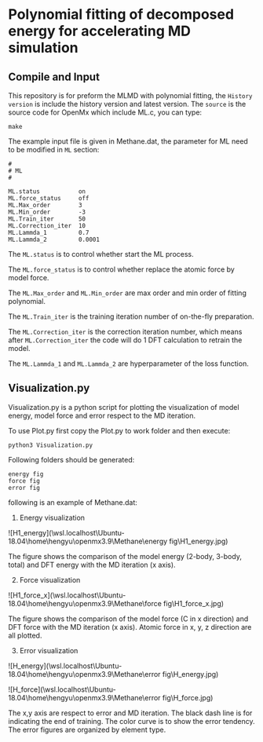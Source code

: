 # Polynomial fitting of decomposed energy for accelerating MD simulation

## Compile and Input

This repository is for preform the MLMD with polynomial fitting, the `History version` is include the history version and latest version. The `source` is the source code for OpenMx which include ML.c, you can type:

```
make
```

The example input file is given in Methane.dat, the parameter for ML need to be modified in `ML` section:

```
#
# ML
#

ML.status           on
ML.force_status     off
ML.Max_order        3
ML.Min_order        -3
ML.Train_iter       50
ML.Correction_iter  10
ML.Lammda_1         0.7
ML.Lammda_2         0.0001
```
The `ML.status` is to control whether start the ML process.

The `ML.force_status` is to control whether replace the atomic force by model force.

The `ML.Max_order` and `ML.Min_order` are max order and min order of fitting polynomial.

The `ML.Train_iter` is the training iteration number of on-the-fly preparation.

The `ML.Correction_iter` is the correction iteration number, which means after `ML.Correction_iter` the code will do 1 DFT calculation to retrain the model.

The `ML.Lammda_1` and `ML.Lammda_2` are hyperparameter of the loss function.

## Visualization.py

Visualization.py is a python script for plotting the visualization of model energy, model force and error respect to the MD iteration. 

To use Plot.py first copy the Plot.py to work folder and then execute:
```
python3 Visualization.py
```
Following folders should be generated:
```
energy fig
force fig
error fig
```
following is an example of Methane.dat:

1. Energy visualization 

![H1_energy](\\wsl.localhost\Ubuntu-18.04\home\hengyu\openmx3.9\Methane\energy fig\H1_energy.jpg)

The figure shows the comparison of the model energy (2-body, 3-body, total) and DFT energy with the MD iteration (x axis).

2. Force visualization

![H1_force_x](\\wsl.localhost\Ubuntu-18.04\home\hengyu\openmx3.9\Methane\force fig\H1_force_x.jpg)

The figure shows the comparison of the model force (C in x direction) and DFT force with the MD iteration (x axis). Atomic force in x, y, z direction are all plotted.

3. Error visualization

![H_energy](\\wsl.localhost\Ubuntu-18.04\home\hengyu\openmx3.9\Methane\error fig\H_energy.jpg)

![H_force](\\wsl.localhost\Ubuntu-18.04\home\hengyu\openmx3.9\Methane\error fig\H_force.jpg)

The x,y axis are respect to error and MD iteration. The black dash line is for indicating the end of training. The color curve is to show the error tendency. The error figures are organized by element type.
